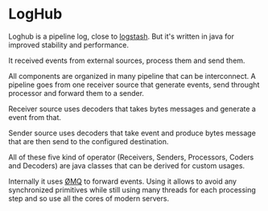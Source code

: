 # LogHub

Loghub is a pipeline log, close to [logstash](https://www.elastic.co/products/logstash "Collect, Enrich & Transport Data"). But it's
written in java for improved stability and performance.

It received events from external sources, process them and send them.

All components are organized in many pipeline that can be interconnect. A pipeline goes from one receiver source
that generate events, send throught processor and forward them to a sender.

Receiver source uses decoders that takes bytes messages and generate a event from that.

Sender source uses decoders that take event and produce bytes message that are then send to the configured destination.

All of these five kind of operator (Receivers, Senders, Processors, Coders and Decoders) are java classes that can be derived for
custom usages.

Internally it uses [ØMQ](http://zeromq.org "Distributed Messaging") to forward events. Using it allows to avoid
any synchronized primitives while still using many threads for each processing step and so use all the cores of 
modern servers.

